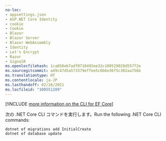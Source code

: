 ```yaml
---
no-loc:
- appsettings.json
- ASP.NET Core Identity
- cookie
- Cookie
- Blazor
- Blazor Server
- Blazor WebAssembly
- Identity
- Let's Encrypt
- Razor
- SignalR
ms.openlocfilehash: 1ca650eb7adf0710492ee32c109529028d557f2e
ms.sourcegitcommit: a49c47d5a573379effee5c6b6e36f5c302aa756b
ms.translationtype: HT
ms.contentlocale: ja-JP
ms.lasthandoff: 02/16/2021
ms.locfileid: "100551289"
---
```

[!INCLUDE [more information on the CLI for EF Core](~/includes/ef-cli.md)]

<span data-ttu-id="72e48-101">次の .NET Core CLI コマンドを実行します。</span><span class="sxs-lookup"><span data-stu-id="72e48-101">Run the following .NET Core CLI commands:</span></span>

```dotnetcli
dotnet ef migrations add InitialCreate
dotnet ef database update
```

